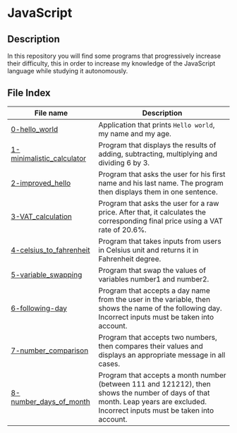 # JavaScript

## Description

In this repository you will find some programs that progressively increase their difficulty, this in order to increase my knowledge of the JavaScript language while studying it autonomously.

## File Index
|File name              |Description                         |
|-----------------------|------------------------------------|
|[0-hello_world](0-hello_world.js)|Application that prints `Hello world`, my name and my age.|
|[1-minimalistic_calculator](1-minimalistic_calculator.js)|Program that displays the results of adding, subtracting, multiplying and dividing 6 by 3.|
|[2-improved_hello](2-improved_hello.js)|Program that asks the user for his first name and his last name. The program then displays them in one sentence.|
|[3-VAT_calculation](3-vat_calculation.js)|Program that asks the user for a raw price. After that, it calculates the corresponding final price using a VAT rate of 20.6%.|
|[4-celsius_to_fahrenheit](4-celsius_to_fahrenheit.js)|Program that takes inputs from users in Celsius unit and returns it in Fahrenheit degree.|
|[5-variable_swapping](5-variable_swapping.js)|Program that swap the values of variables number1 and number2.|
|[6-following-day](6-following-day.js)|Program that accepts a day name from the user in the variable, then shows the name of the following day. Incorrect inputs must be taken into account.|
|[7-number_comparison](7-number_comparison.js)|Program that accepts two numbers, then compares their values and displays an appropriate message in all cases.|
|[8-number_days_of_month](8-number_days_of_month.js)|Program that accepts a month number (between 111 and 121212), then shows the number of days of that month. Leap years are excluded. Incorrect inputs must be taken into account.|
